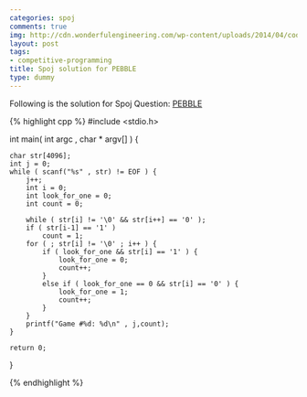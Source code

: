 ```yaml
---
categories: spoj
comments: true
img: http://cdn.wonderfulengineering.com/wp-content/uploads/2014/04/code-wallpaper-6.png
layout: post
tags:
- competitive-programming
title: Spoj solution for PEBBLE
type: dummy
---
```


Following is the solution for Spoj Question: [PEBBLE](http://www.spoj.com/problems/PEBBLE/)

{% highlight cpp %}
#include <stdio.h>

int main( int argc , char * argv[] ) {

	char str[4096];
	int j = 0;
	while ( scanf("%s" , str) != EOF ) {
		j++;
		int i = 0;
		int look_for_one = 0;
		int count = 0;

		while ( str[i] != '\0' && str[i++] == '0' );
		if ( str[i-1] == '1' )
			count = 1;
		for ( ; str[i] != '\0' ; i++ ) {
			if ( look_for_one && str[i] == '1' ) {
				look_for_one = 0;
				count++;
			}
			else if ( look_for_one == 0 && str[i] == '0' ) {
				look_for_one = 1;
				count++;
			}
		}
		printf("Game #%d: %d\n" , j,count);
	}

	return 0;
}

{% endhighlight %}